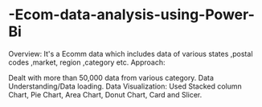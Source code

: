 # -Ecom-data-analysis-using-Power-Bi

Overview: It's a Ecomm data which includes data of various states ,postal codes ,market, region ,category etc. Approach:

Dealt with more than 50,000 data from various category.
Data Understanding/Data loading.
Data Visualization: Used Stacked column Chart, Pie Chart, Area Chart, Donut Chart, Card and Slicer.
